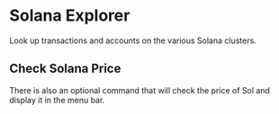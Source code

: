 # Solana Explorer

Look up transactions and accounts on the various Solana clusters.

## Check Solana Price

There is also an optional command that will check the price of Sol and display it in the menu bar.